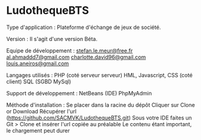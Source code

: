 # LudothequeBTS

Type d'application :
    Plateforme d'échange de jeux de société.

Version :
    Il s'agit d'une version Béta.

Equipe de développement :
    stefan.le.meur@free.fr
    al.ahmaddd7@gmail.com
    charlotte.david96@gmail.com
    louis.aneiros@gmail.com

Langages utilisés :
    PHP (coté serveur serveur)
    HML, Javascript, CSS (coté client)
    SQL (SGBD MySql)

Support de développement :
    NetBeans (IDE)
    PhpMyAdmin
    
Méthode d'installation :
    Se placer dans la racine du dépôt
    Cliquer sur Clone or Download
    Récupérer l'url (https://github.com/SACMVK/LudothequeBTS.git)
    Sous votre IDE faites un Git > Clone et insérer l'url copiée au préalable
    Le contenu étant important, le chargement peut durer